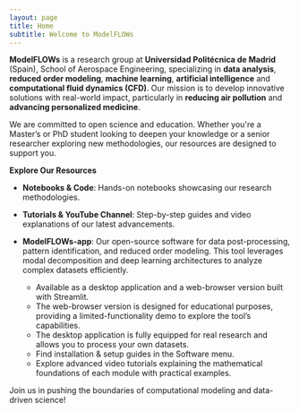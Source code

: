 ```yaml
---
layout: page
title: Home
subtitle: Welcome to ModelFLOWs
---
```


**ModelFLOWs** is a research group at **Universidad Politécnica de Madrid** (Spain), School of Aerospace Engineering, specializing in **data analysis**, **reduced order modeling**, **machine learning**, **artificial intelligence** and **computational fluid dynamics (CFD)**. Our mission is to develop innovative solutions with real-world impact, particularly in **reducing air pollution** and **advancing personalized medicine**.

We are committed to open science and education. Whether you're a Master’s or PhD student looking to deepen your knowledge or a senior researcher exploring new methodologies, our resources are designed to support you.

**Explore Our Resources**

   + **Notebooks & Code**: Hands-on notebooks showcasing our research methodologies.
   
   + **Tutorials & YouTube Channel**: Step-by-step guides and video explanations of our latest advancements.
   
   + **ModelFLOWs-app**: Our open-source software for data post-processing, pattern identification, and reduced order modeling. This tool leverages modal decomposition and deep learning architectures to analyze complex datasets efficiently.
        + Available as a desktop application and a web-browser version built with Streamlit.
        + The web-browser version is designed for educational purposes, providing a limited-functionality demo to explore the tool’s capabilities.
        + The desktop application is fully equipped for real research and allows you to process your own datasets.
        + Find installation & setup guides in the Software menu.
        + Explore advanced video tutorials explaining the mathematical foundations of each module with practical examples.

Join us in pushing the boundaries of computational modeling and data-driven science! 
